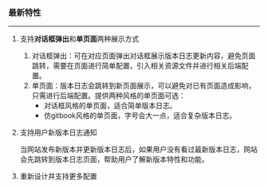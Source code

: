 ### 最新特性

----

1. 支持**对话框弹出**和**单页面**两种展示方式

   1. 对话框弹出：可在对应页面弹出对话框展示版本日志更新内容，避免页面跳转，需要在页面进行简单配置，引入相关资源文件并进行相关后端配置。
   2. 单页面：版本日志会跳转到新页面展示，可以避免对已有页面造成影响，只需进行后端配置。提供两种风格的单页面可选：
      * 对话框风格的单页面，适合简单版本日志。
      * 仿gitbook风格的单页面，字号会大一点，适合复杂版本日志。

2. 支持用户新版本日志通知

   当网站发布新版本并更新版本日志后，如果用户没有看过最新版本日志，网站会先跳转到版本日志页面，帮助用户了解新版本特性和功能。

3. 重新设计并支持更多配置